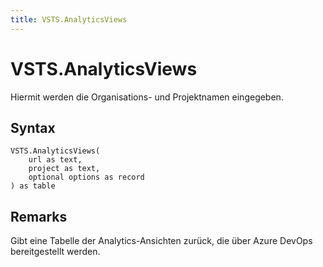 ```yaml
---
title: VSTS.AnalyticsViews
---
```


# VSTS.AnalyticsViews


Hiermit werden die Organisations- und Projektnamen eingegeben.


## Syntax

```powerquery
VSTS.AnalyticsViews(
    url as text,
    project as text,
    optional options as record
) as table
```


## Remarks

Gibt eine Tabelle der Analytics-Ansichten zurück, die über Azure DevOps bereitgestellt werden.


